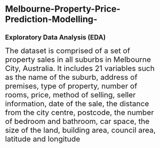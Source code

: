 # Melbourne-Property-Price-Prediction-Modelling-

## Exploratory Data Analysis (EDA)
<font size="5">The dataset is comprised of a set of property sales in all suburbs in Melbourne City, Australia. It includes 21 variables such as the name of the suburb, address of premises, type of property, number of rooms, price, method of selling, seller information, date of the sale, the distance from the city centre, postcode, the number of bedroom and bathroom, car space, the size of the land, building area, council area, latitude and longitude
</font>